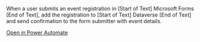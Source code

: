 When a user submits an event registration in [Start of Text] Microsoft Forms [End of Text], add the registration to [Start of Text] Dataverse [End of Text] and send confirmation to the form submitter with event details.

[Open in Power Automate](https://make.powerautomate.com/create/fromNaturalLanguage?prompt=When%20a%20user%20submits%20an%20event%20registration%20in%20%5BStart%20of%20Text%5D%20Microsoft%20Forms%20%5BEnd%20of%20Text%5D%2C%20add%20the%20registration%20to%20%5BStart%20of%20Text%5D%20Dataverse%20%5BEnd%20of%20Text%5D%20and%20send%20confirmation%20to%20the%20form%20submitter%20with%20event%20details&from=Copilot&utm_source=PromptLibrary)